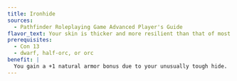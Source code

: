 ```yaml
---
title: Ironhide
sources:
  - Pathfinder Roleplaying Game Advanced Player's Guide
flavor_text: Your skin is thicker and more resilient than that of most of your people.
prerequisites:
  - Con 13
  - dwarf, half-orc, or orc
benefit: |
  You gain a +1 natural armor bonus due to your unusually tough hide.
---
```


